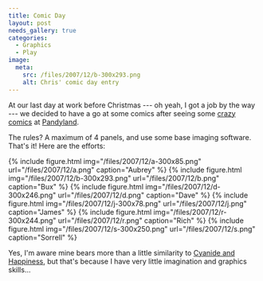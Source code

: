 ```yaml
---
title: Comic Day
layout: post
needs_gallery: true
categories:
  - Graphics
  - Play
image:
  meta:
    src: /files/2007/12/b-300x293.png
    alt: Chris' comic day entry
---
```

At our last day at work before Christmas --- oh yeah, I got a job by the way --- we decided to have a go at some comics after seeing some [crazy](http://www.pandyland.net/20) [comics](http://www.pandyland.net/22) at [Pandyland](http://www.pandyland.net/23).

The rules? A maximum of 4 panels, and use some base imaging software. That's it! Here are the efforts:

{% include figure.html img="/files/2007/12/a-300x85.png" url="/files/2007/12/a.png" caption="Aubrey" %}
{% include figure.html img="/files/2007/12/b-300x293.png" url="/files/2007/12/b.png" caption="Bux" %}
{% include figure.html img="/files/2007/12/d-300x246.png" url="/files/2007/12/d.png" caption="Dave" %}
{% include figure.html img="/files/2007/12/j-300x78.png" url="/files/2007/12/j.png" caption="James" %}
{% include figure.html img="/files/2007/12/r-300x244.png" url="/files/2007/12/r.png" caption="Rich" %}
{% include figure.html img="/files/2007/12/s-300x250.png" url="/files/2007/12/s.png" caption="Sorrell" %}

Yes, I'm aware mine bears more than a little similarity to [Cyanide and Happiness](http://www.explosm.net/), but that's because I have very little imagination and graphics skills...
